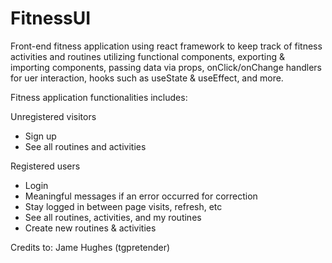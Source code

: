 # FitnessUI

Front-end fitness application using react framework to keep track of fitness activities and routines utilizing functional components, exporting & importing components, passing data via props, onClick/onChange handlers for uer interaction, hooks such as useState & useEffect, and more.

Fitness application functionalities includes:

Unregistered visitors
- Sign up
- See all routines and activities

Registered users
- Login 
- Meaningful messages if an error occurred for correction
- Stay logged in between page visits, refresh, etc
- See all routines, activities, and my routines
- Create new routines & activities

Credits to: Jame Hughes (tgpretender)

